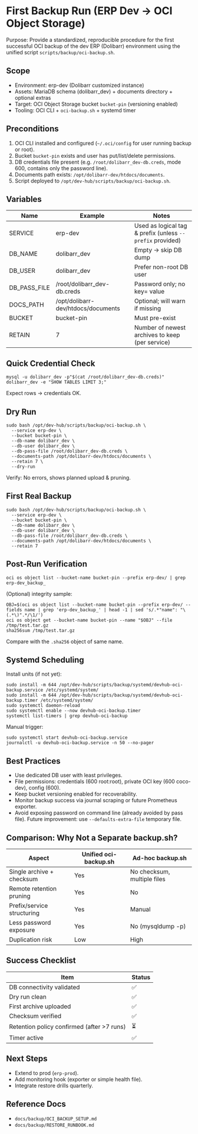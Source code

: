 # First Backup Run (ERP Dev -> OCI Object Storage)

Purpose: Provide a standardized, reproducible procedure for the first successful OCI backup of the dev ERP (Dolibarr) environment using the unified script `scripts/backup/oci-backup.sh`.

## Scope
- Environment: erp-dev (Dolibarr customized instance)
- Assets: MariaDB schema (dolibarr_dev) + documents directory + optional extras
- Target: OCI Object Storage bucket `bucket-pin` (versioning enabled)
- Tooling: OCI CLI + `oci-backup.sh` + systemd timer

## Preconditions
1. OCI CLI installed and configured (`~/.oci/config` for user running backup or root).
2. Bucket `bucket-pin` exists and user has put/list/delete permissions.
3. DB credentials file present (e.g. `/root/dolibarr_dev-db.creds`, mode 600, contains only the password line).
4. Documents path exists: `/opt/dolibarr-dev/htdocs/documents`.
5. Script deployed to `/opt/dev-hub/scripts/backup/oci-backup.sh`.

## Variables
| Name | Example | Notes |
|------|---------|-------|
| SERVICE | erp-dev | Used as logical tag & prefix (unless `--prefix` provided) |
| DB_NAME | dolibarr_dev | Empty -> skip DB dump |
| DB_USER | dolibarr_dev | Prefer non-root DB user |
| DB_PASS_FILE | /root/dolibarr_dev-db.creds | Password only; no key= value |
| DOCS_PATH | /opt/dolibarr-dev/htdocs/documents | Optional; will warn if missing |
| BUCKET | bucket-pin | Must pre-exist |
| RETAIN | 7 | Number of newest archives to keep (per service) |

## Quick Credential Check
```
mysql -u dolibarr_dev -p"$(cat /root/dolibarr_dev-db.creds)" dolibarr_dev -e "SHOW TABLES LIMIT 3;"
```
Expect rows -> credentials OK.

## Dry Run
```
sudo bash /opt/dev-hub/scripts/backup/oci-backup.sh \
  --service erp-dev \
  --bucket bucket-pin \
  --db-name dolibarr_dev \
  --db-user dolibarr_dev \
  --db-pass-file /root/dolibarr_dev-db.creds \
  --documents-path /opt/dolibarr-dev/htdocs/documents \
  --retain 7 \
  --dry-run
```
Verify: No errors, shows planned upload & pruning.

## First Real Backup
```
sudo bash /opt/dev-hub/scripts/backup/oci-backup.sh \
  --service erp-dev \
  --bucket bucket-pin \
  --db-name dolibarr_dev \
  --db-user dolibarr_dev \
  --db-pass-file /root/dolibarr_dev-db.creds \
  --documents-path /opt/dolibarr-dev/htdocs/documents \
  --retain 7
```

## Post-Run Verification
```
oci os object list --bucket-name bucket-pin --prefix erp-dev/ | grep erp-dev_backup_
```
(Optional) integrity sample:
```
OBJ=$(oci os object list --bucket-name bucket-pin --prefix erp-dev/ --fields name | grep 'erp-dev_backup_' | head -1 | sed 's/.*"name": "\(.*\)".*/\1/')
oci os object get --bucket-name bucket-pin --name "$OBJ" --file /tmp/test.tar.gz
sha256sum /tmp/test.tar.gz
```
Compare with the `.sha256` object of same name.

## Systemd Scheduling
Install units (if not yet):
```
sudo install -m 644 /opt/dev-hub/scripts/backup/systemd/devhub-oci-backup.service /etc/systemd/system/
sudo install -m 644 /opt/dev-hub/scripts/backup/systemd/devhub-oci-backup.timer /etc/systemd/system/
sudo systemctl daemon-reload
sudo systemctl enable --now devhub-oci-backup.timer
systemctl list-timers | grep devhub-oci-backup
```
Manual trigger:
```
sudo systemctl start devhub-oci-backup.service
journalctl -u devhub-oci-backup.service -n 50 --no-pager
```

## Best Practices
- Use dedicated DB user with least privileges.
- File permissions: credentials (600 root:root), private OCI key (600 coco-dev), config (600).
- Keep bucket versioning enabled for recoverability.
- Monitor backup success via journal scraping or future Prometheus exporter.
- Avoid exposing password on command line (already avoided by pass file). Future improvement: use `--defaults-extra-file` temporary file.

## Comparison: Why Not a Separate backup.sh?
| Aspect | Unified oci-backup.sh | Ad-hoc backup.sh |
|--------|----------------------|------------------|
| Single archive + checksum | Yes | No checksum, multiple files |
| Remote retention pruning | Yes | No |
| Prefix/service structuring | Yes | Manual |
| Less password exposure | Yes | No (mysqldump -p) |
| Duplication risk | Low | High |

## Success Checklist
| Item | Status |
|------|--------|
| DB connectivity validated | ✅ |
| Dry run clean | ✅ |
| First archive uploaded | ✅ |
| Checksum verified | ✅ |
| Retention policy confirmed (after >7 runs) | ⏳ |
| Timer active | ✅ |

## Next Steps
- Extend to prod (`erp-prod`).
- Add monitoring hook (exporter or simple health file).
- Integrate restore drills quarterly.

## Reference Docs
- `docs/backup/OCI_BACKUP_SETUP.md`
- `docs/backup/RESTORE_RUNBOOK.md`

